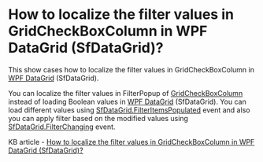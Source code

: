 # How to localize the filter values in GridCheckBoxColumn in WPF DataGrid (SfDataGrid)?

This show cases how to localize the filter values in GridCheckBoxColumn in [WPF DataGrid](https://www.syncfusion.com/wpf-controls/datagrid) (SfDataGrid).

You can localize the filter values in FilterPopup of [GridCheckBoxColumn](https://help.syncfusion.com/cr/wpf/Syncfusion.UI.Xaml.Grid.GridCheckBoxColumn.html) instead of loading Boolean values in [WPF DataGrid](https://www.syncfusion.com/wpf-controls/datagrid) (SfDataGrid). You can load different values using [SfDataGrid.FilterItemsPopulated](https://help.syncfusion.com/cr/wpf/Syncfusion.UI.Xaml.Grid.SfDataGrid.html#Syncfusion_UI_Xaml_Grid_SfDataGrid_FilterItemsPopulated) event and also you can apply filter based on the modified values using [SfDataGrid.FilterChanging](https://help.syncfusion.com/cr/wpf/Syncfusion.UI.Xaml.Grid.SfDataGrid.html#Syncfusion_UI_Xaml_Grid_SfDataGrid_FilterChanging) event.

KB article - [How to localize the filter values in GridCheckBoxColumn in WPF DataGrid (SfDataGrid)?](https://www.syncfusion.com/kb/6787/how-to-localize-the-filter-values-in-gridcheckboxcolumn-in-wpf-datagrid-sfdatagrid)
